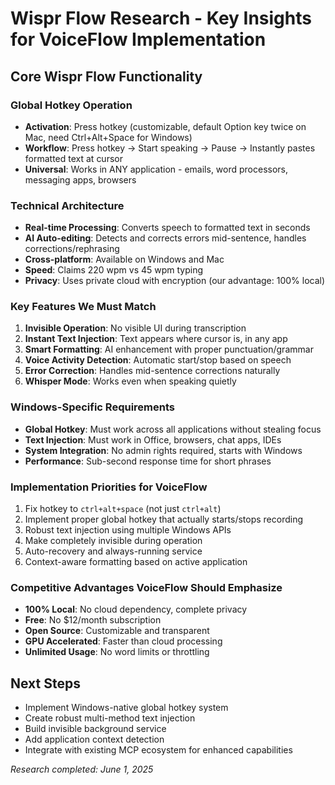 # Wispr Flow Research - Key Insights for VoiceFlow Implementation

## Core Wispr Flow Functionality

### Global Hotkey Operation
- **Activation**: Press hotkey (customizable, default Option key twice on Mac, need Ctrl+Alt+Space for Windows)
- **Workflow**: Press hotkey → Start speaking → Pause → Instantly pastes formatted text at cursor
- **Universal**: Works in ANY application - emails, word processors, messaging apps, browsers

### Technical Architecture
- **Real-time Processing**: Converts speech to formatted text in seconds
- **AI Auto-editing**: Detects and corrects errors mid-sentence, handles corrections/rephrasing
- **Cross-platform**: Available on Windows and Mac
- **Speed**: Claims 220 wpm vs 45 wpm typing
- **Privacy**: Uses private cloud with encryption (our advantage: 100% local)

### Key Features We Must Match
1. **Invisible Operation**: No visible UI during transcription
2. **Instant Text Injection**: Text appears where cursor is, in any app
3. **Smart Formatting**: AI enhancement with proper punctuation/grammar
4. **Voice Activity Detection**: Automatic start/stop based on speech
5. **Error Correction**: Handles mid-sentence corrections naturally
6. **Whisper Mode**: Works even when speaking quietly

### Windows-Specific Requirements
- **Global Hotkey**: Must work across all applications without stealing focus
- **Text Injection**: Must work in Office, browsers, chat apps, IDEs
- **System Integration**: No admin rights required, starts with Windows
- **Performance**: Sub-second response time for short phrases

### Implementation Priorities for VoiceFlow
1. Fix hotkey to `ctrl+alt+space` (not just `ctrl+alt`)
2. Implement proper global hotkey that actually starts/stops recording
3. Robust text injection using multiple Windows APIs
4. Make completely invisible during operation
5. Auto-recovery and always-running service
6. Context-aware formatting based on active application

### Competitive Advantages VoiceFlow Should Emphasize
- **100% Local**: No cloud dependency, complete privacy
- **Free**: No $12/month subscription
- **Open Source**: Customizable and transparent
- **GPU Accelerated**: Faster than cloud processing
- **Unlimited Usage**: No word limits or throttling

## Next Steps
- Implement Windows-native global hotkey system
- Create robust multi-method text injection
- Build invisible background service
- Add application context detection
- Integrate with existing MCP ecosystem for enhanced capabilities

*Research completed: June 1, 2025*